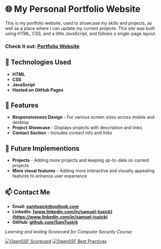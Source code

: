 # 🌐 My Personal Portfolio Website  
This is my portfolio website, used to showcase my skills and projects, as well as a place where I can update my current projects. This site was built using HTML, CSS, and a little JavaScript, and follows a single-page layout.

### Check it out: [Portfolio Website](https://samtusick.github.io/SamuelTusick.github.io)

## 🔧 Technologies Used
- **HTML**
- **CSS**
- **JavaScript**
- **Hosted on GitHub Pages**

## 🚀 Features 
- **Responsiveness Design** - For various screen sizes across mobile and desktop
- **Project Showcase** - Displays projects with description and links
- **Contact Section** - Includes contact info and links

## 📌 Future Implementions
- **Projects** - Adding more projects and keeping up-to-date on current projects
- **More visual features** - Adding more interactive and visually appealing features to enhance user experience

## 📫 Contact Me
- **Email: [samtusick@outlook.com](mailto:samtusick@outlook.com)**
- **LinkedIn: [www.linkedin.com/in/samuel-tusick](https://www.linkedin.com/in/samuel-tusick)**
- **GitHub: [github.com/SamTusick](https://github.com/SamTusick)**


*Learning and testing Scorecard for Computer Security Course:*

[![OpenSSF Scorecard](https://api.securityscorecards.dev/projects/github.com/SamTusick/SamuelTusick.github.io/badge)](https://securityscorecards.dev/viewer/?uri=github.com/SamTusick/SamuelTusick.github.io)
[![OpenSSF Best Practices](https://www.bestpractices.dev/projects/10217/badge)](https://www.bestpractices.dev/projects/10217)
